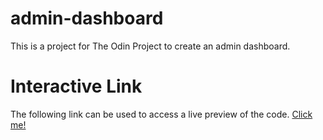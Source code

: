 # admin-dashboard
This is a project for The Odin Project to create an admin dashboard.

# Interactive Link
The following link can be used to access a live preview of the code. <a href="https://hewittaj.github.io/admin-dashboard/">Click me!</a>
